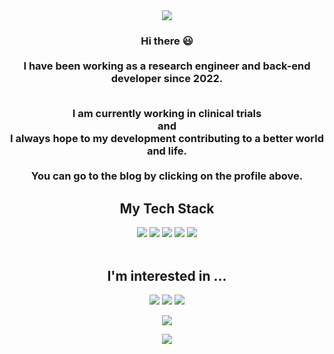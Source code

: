 <div align="center">
<a href="https://nan-sso-gong.tistory.com/" target="_blank"><img src="https://capsule-render.vercel.app/api?type=waving&color=339933&height=250&section=header&text=DongD's%20GitHub&fontSize=45"/></a>

<h3 align="center">Hi there 😃<br><br>
I have been working as a research engineer and back-end developer since 2022.<br><br>

I am currently working in clinical trials <br>and<br> I always hope to my development contributing to a better world and life.
<br>
<br>You can go to the blog by clicking on the profile above.</h3>
</div>
  <div align="center">
  
  <h2>My Tech Stack</h2>
  <!-- node -->
  <a href="#" target="_blank"><img src="https://img.shields.io/badge/Node.js-339933?style=flat&logo=Node.js&logoColor=000000"/></a> 
  <a href="#" target="_blank"><img src="https://img.shields.io/badge/AWS-232F3E?style=flat&logo=Amazon AWS&logoColor=FF9900"/></a>
  <a href="#" target="_blank"><img src="https://img.shields.io/badge/SQL-FE5000?style=flat&logo=MySQL&logoColor=000000"/></a>
  <a href="#" target="_blank"><img src="https://img.shields.io/badge/Python-3776AB?style=flat&logo=Python&logoColor=yellow"/></a>
  <a href="#" target="_blank"><img src="https://img.shields.io/badge/Ubuntu-critical?style=flat&logo=Ubuntu&logoColor=000000"/></a>
  <br>
 </div>
<br>
<div align="center">
  <h2>I'm interested in ...</h2>
  <!-- C -->
  <a href="#" target="_blank"><img src="https://img.shields.io/badge/nginx-yellowgreen?style=flat"/></a>
  <a href="#" target="_blank"><img src="https://img.shields.io/badge/Go language-critical?style=flat"/></a>
  <a href="#" target="_blank"><img src="https://img.shields.io/badge/React-informational?style=flat"/></a>

  <!-- C -->
  <a href="#" target="_blank"><img src="https://img.shields.io/badge/Blogger-3776AB?style=flat-square&logo=Blogger&logoColor=000000"/></a>
</div>





<!-- **mugju/mugju** is a ✨ _special_ ✨ repository because its `README.md` (this file) appears on your GitHub profile.

Here are some ideas to get you started:

- 🔭 I’m currently working on ...
- 🌱 I’m currently learning ...
- 👯 I’m looking to collaborate on ...
- 🤔 I’m looking for help with ...
- 💬 Ask me about ...
- 📫 How to reach me: ...
- 😄 Pronouns: ...
- ⚡ Fun fact: ... -->
<div footer align="center">
  <a href="#" target="_blank"><img src="https://capsule-render.vercel.app/api?type=waving&color=339933&height=250&section=footer&"/></a>
</div>
